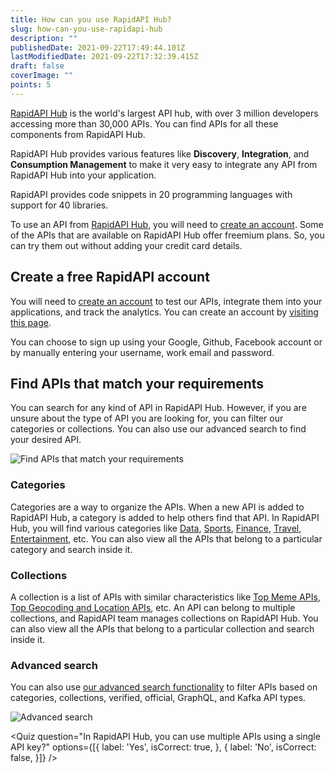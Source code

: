```yaml
---
title: How can you use RapidAPI Hub?
slug: how-can-you-use-rapidapi-hub
description: ""
publishedDate: 2021-09-22T17:49:44.101Z
lastModifiedDate: 2021-09-22T17:32:39.415Z
draft: false
coverImage: ""
points: 5
---
```


[RapidAPI Hub](https://RapidAPI.com/hub?utm_source=RapidAPI.com/learn&utm_medium=DevRel&utm_campaign=DevRel) is the world's largest API hub, with over 3 million developers accessing more than 30,000 APIs. You can find APIs for all these components from RapidAPI Hub.

RapidAPI Hub provides various features like **Discovery**, **Integration**, and **Consumption Management** to make it very easy to integrate any API from RapidAPI Hub into your application.

<Callout>
  RapidAPI provides code snippets in 20 programming languages with support for 40 libraries.
</Callout>

To use an API from [RapidAPI Hub](https://RapidAPI.com/hub?utm_source=RapidAPI.com/learn&utm_medium=DevRel&utm_campaign=DevRel), you will need to [create an account](https://RapidAPI.com/auth/sign-up?utm_source=RapidAPI.com/learn&utm_medium=DevRel&utm_campaign=DevRel). Some of the APIs that are available on RapidAPI Hub offer freemium plans. So, you can try them out without adding your credit card details.

## Create a free RapidAPI account

You will need to [create an account](https://RapidAPI.com/auth/sign-up?utm_source=RapidAPI.com/learn&utm_medium=DevRel&utm_campaign=DevRel) to test our APIs, integrate them into your applications, and track the analytics. You can create an account by [visiting this page](https://rapidapi.com/auth/sign-up?utm_source=RapidAPI.com/learn&utm_medium=DevRel&utm_campaign=DevRel).

You can choose to sign up using your Google, Github, Facebook account or by manually entering your username, work email and password.

## Find APIs that match your requirements

You can search for any kind of API in RapidAPI Hub. However, if you are unsure about the type of API you are looking for, you can filter our categories or collections. You can also use our advanced search to find your desired API.

![Find APIs that match your requirements](https://raw.githubusercontent.com/RapidAPI/DevRel-Stack-Data/production/learn/courses/rapidapi-hub-consumer/images/image1.png)

### Categories

Categories are a way to organize the APIs. When a new API is added to RapidAPI Hub, a category is added to help others find that API. In RapidAPI Hub, you will find various categories like [Data](https://RapidAPI.com/category/Data), [Sports](https://RapidAPI.com/category/Sports?utm_source=RapidAPI.com/learn&utm_medium=DevRel&utm_campaign=DevRel), [Finance](https://RapidAPI.com/category/Finance), [Travel](https://RapidAPI.com/category/Travel?utm_source=RapidAPI.com/learn&utm_medium=DevRel&utm_campaign=DevRel), [Entertainment](https://RapidAPI.com/category/Entertainment?utm_source=RapidAPI.com/learn&utm_medium=DevRel&utm_campaign=DevRel), etc. You can also view all the APIs that belong to a particular category and search inside it.

### Collections

A collection is a list of APIs with similar characteristics like [Top Meme APIs](https://RapidAPI.com/collection/meme?utm_source=RapidAPI.com/learn&utm_medium=DevRel&utm_campaign=DevRel), [Top Geocoding and Location APIs](https://RapidAPI.com/collection/geocoding-location-apis?utm_source=RapidAPI.com/learn&utm_medium=DevRel&utm_campaign=DevRel), etc. An API can belong to multiple collections, and RapidAPI team manages collections on RapidAPI Hub. You can also view all the APIs that belong to a particular collection and search inside it.

### Advanced search

You can also use [our advanced search functionality](https://RapidAPI.com/search/weather?utm_source=RapidAPI.com/learn&utm_medium=DevRel&utm_campaign=DevRel) to filter APIs based on categories, collections, verified, official, GraphQL, and Kafka API types.

![Advanced search](https://raw.githubusercontent.com/RapidAPI/DevRel-Stack-Data/production/learn/courses/rapidapi-hub-consumer/images/image2.png)

<Quiz
  question="In RapidAPI Hub, you can use multiple APIs using a single API key?"
  options={[{
    label: 'Yes',
    isCorrect: true,
  }, {
    label: 'No',
    isCorrect: false,
  }]}
/>
